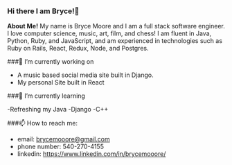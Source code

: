 ### Hi there I am Bryce!👋

**About Me!**
My name is Bryce Moore and I am a full stack software engineer. I love computer science, music, art, film, and chess! I am fluent in Java, Python, Ruby, and JavaScript, and am experienced in technologies such as Ruby on Rails, React, Redux, Node, and Postgres.

###🔭 I’m currently working on 

- A music based social media site built in Django.
- My personal Site built in React

###🌱 I’m currently learning 

-Refreshing my Java
-Django
-C++

###📫 How to reach me:

- email: brycemooore@gmail.com
- phone number: 540-270-4155
- linkedin: https://www.linkedin.com/in/brycemooore/



<!--
**brycemooore/brycemooore** is a ✨ _special_ ✨ repository because its `README.md` (this file) appears on your GitHub profile.

Here are some ideas to get you started:

- 🔭 I’m currently working on ...
- 🌱 I’m currently learning ...
- 👯 I’m looking to collaborate on ...
- 🤔 I’m looking for help with ...
- 💬 Ask me about ...
- 📫 How to reach me: ...
- 😄 Pronouns: ...
- ⚡ Fun fact: ...
-->
